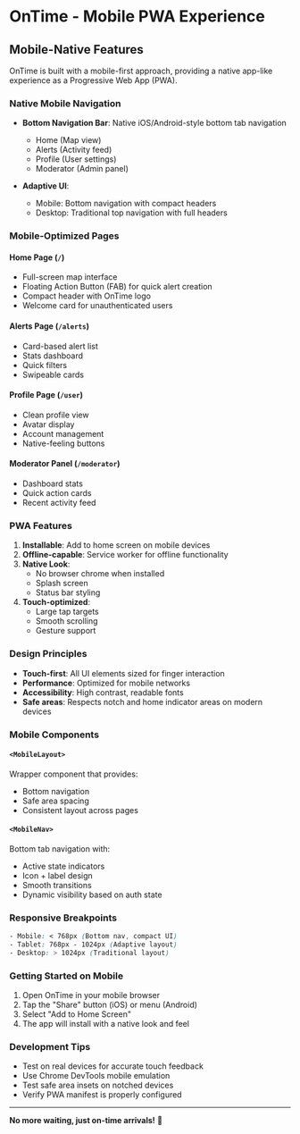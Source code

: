 # OnTime - Mobile PWA Experience

## Mobile-Native Features

OnTime is built with a mobile-first approach, providing a native app-like experience as a Progressive Web App (PWA).

### Native Mobile Navigation

- **Bottom Navigation Bar**: Native iOS/Android-style bottom tab navigation
  - Home (Map view)
  - Alerts (Activity feed)
  - Profile (User settings)
  - Moderator (Admin panel)
  
- **Adaptive UI**: 
  - Mobile: Bottom navigation with compact headers
  - Desktop: Traditional top navigation with full headers

### Mobile-Optimized Pages

#### Home Page (`/`)
- Full-screen map interface
- Floating Action Button (FAB) for quick alert creation
- Compact header with OnTime logo
- Welcome card for unauthenticated users

#### Alerts Page (`/alerts`)
- Card-based alert list
- Stats dashboard
- Quick filters
- Swipeable cards

#### Profile Page (`/user`)
- Clean profile view
- Avatar display
- Account management
- Native-feeling buttons

#### Moderator Panel (`/moderator`)
- Dashboard stats
- Quick action cards
- Recent activity feed

### PWA Features

1. **Installable**: Add to home screen on mobile devices
2. **Offline-capable**: Service worker for offline functionality
3. **Native Look**: 
   - No browser chrome when installed
   - Splash screen
   - Status bar styling
4. **Touch-optimized**: 
   - Large tap targets
   - Smooth scrolling
   - Gesture support

### Design Principles

- **Touch-first**: All UI elements sized for finger interaction
- **Performance**: Optimized for mobile networks
- **Accessibility**: High contrast, readable fonts
- **Safe areas**: Respects notch and home indicator areas on modern devices

### Mobile Components

#### `<MobileLayout>`
Wrapper component that provides:
- Bottom navigation
- Safe area spacing
- Consistent layout across pages

#### `<MobileNav>`
Bottom tab navigation with:
- Active state indicators
- Icon + label design
- Smooth transitions
- Dynamic visibility based on auth state

### Responsive Breakpoints

```css
- Mobile: < 768px (Bottom nav, compact UI)
- Tablet: 768px - 1024px (Adaptive layout)
- Desktop: > 1024px (Traditional layout)
```

### Getting Started on Mobile

1. Open OnTime in your mobile browser
2. Tap the "Share" button (iOS) or menu (Android)
3. Select "Add to Home Screen"
4. The app will install with a native look and feel

### Development Tips

- Test on real devices for accurate touch feedback
- Use Chrome DevTools mobile emulation
- Test safe area insets on notched devices
- Verify PWA manifest is properly configured

---

**No more waiting, just on-time arrivals!** 🚀
